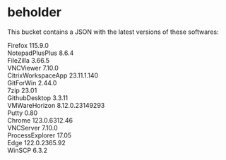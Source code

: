 # beholder
This bucket contains a JSON with the latest versions of these softwares:

Firefox            115.9.0          
NotepadPlusPlus    8.6.4            
FileZilla          3.66.5           
VNCViewer          7.10.0           
CitrixWorkspaceApp 23.11.1.140      
GitForWin          2.44.0           
7zip               23.01            
GithubDesktop      3.3.11           
VMWareHorizon      8.12.0.23149293  
Putty              0.80             
Chrome             123.0.6312.46    
VNCServer          7.10.0           
ProcessExplorer    17.05            
Edge               122.0.2365.92    
WinSCP             6.3.2            



